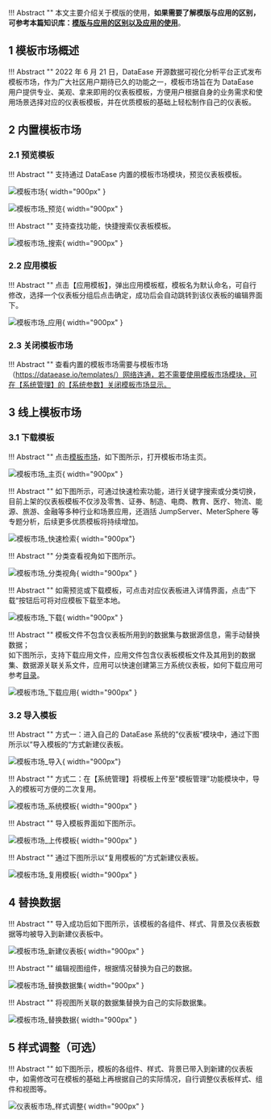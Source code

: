 
!!! Abstract ""
    本文主要介绍关于模版的使用，**如果需要了解模版与应用的区别，可参考本篇知识库：[模版与应用的区别以及应用的使用](https://kb.fit2cloud.com/?p=211)**。

## 1 模板市场概述

!!! Abstract ""
    2022 年 6 月 21 日，DataEase 开源数据可视化分析平台正式发布模板市场，作为广大社区用户期待已久的功能之一，模板市场旨在为 DataEase 用户提供专业、美观、拿来即用的仪表板模板，方便用户根据自身的业务需求和使用场景选择对应的仪表板模板，并在优质模板的基础上轻松制作自己的仪表板。

## 2 内置模板市场

### 2.1 预览模板

!!! Abstract ""
    支持通过 DataEase 内置的模板市场模块，预览仪表板模板。

![模板市场](../img/template_market/模板市场.png){ width="900px" }

![模板市场_预览](../img/template_market/模板市场_预览.png){ width="900px" }

!!! Abstract ""
    支持查找功能，快捷搜索仪表板模板。

![模板市场_搜索](../img/template_market/模板市场_搜索.png){ width="900px" }

### 2.2 应用模板

!!! Abstract ""
    点击【应用模板】，弹出应用模板框，模板名为默认命名，可自行修改，选择一个仪表板分组后点击确定，成功后会自动跳转到该仪表板的编辑界面下。

![模板市场_应用](../img/template_market/模板市场_应用.png){ width="900px" }

### 2.3 关闭模板市场

!!! Abstract ""
    查看内置的模板市场需要与模板市场（https://dataease.io/templates/）网络连通，若不需要使用模板市场模块，可在【系统管理】的【系统参数】关闭模板市场显示。

## 3 线上模板市场

### 3.1 下载模板

!!! Abstract ""
    点击[模板市场](https://dataease.io/templates/)，如下图所示，打开模板市场主页。

![模板市场_主页](../img/template_market/模板市场_主页.png){ width="900px" }

!!! Abstract ""
    如下图所示，可通过快速检索功能，进行关键字搜索或分类切换，目前上架的仪表板模板不仅涉及零售、证券、制造、电商、教育、医疗、物流、能源、旅游、金融等多种行业和场景应用，还涵括 JumpServer、MeterSphere 等专题分析，后续更多优质模板将持续增加。

![模板市场_快速检索](../img/template_market/模板市场_快速检索.png){ width="900px"}

!!! Abstract ""
    分类查看视角如下图所示。

![模板市场_分类视角](../img/template_market/模板市场_分类视角.png){ width="900px" }

!!! Abstract ""
    如需预览或下载模板，可点击对应仪表板进入详情界面，点击”下载“按钮后可将对应模板下载至本地。

![模板市场_下载](../img/template_market/模板市场_下载.png){ width="900px" }

!!! Abstract ""
    模板文件不包含仪表板所用到的数据集与数据源信息，需手动替换数据；  
    如下图所示，支持下载应用文件，应用文件包含仪表板模板文件及其用到的数据集、数据源关联关系文件，应用可以快速创建第三方系统仪表板，如何下载应用可参考[目录](../user_manual/app_template_market.md)。

![模板市场_下载应用](../img/template_market/模板市场_下载应用.png){ width="900px" }

### 3.2 导入模板

!!! Abstract ""
    方式一：进入自己的 DataEase 系统的”仪表板“模块中，通过下图所示以”导入模板的“方式新建仪表板。

![模板市场_导入](../img/template_market/模板市场_导入.png){ width="900px"}

!!! Abstract ""
    方式二：在【系统管理】将模板上传至"模板管理"功能模块中，导入的模板可方便的二次复用。

![模板市场_系统模板](../img/template_market/模板市场_系统模板.png){ width="900px" }

!!! Abstract ""
    导入模板界面如下图所示。

![模板市场_上传模板](../img/template_market/模板市场_上传模板.png){ width="900px" }

!!! Abstract ""
    通过下图所示以“复用模板的”方式新建仪表板。

![模板市场_复用模板](../img/template_market/模板市场_复用模板.png){ width="900px" }

## 4 替换数据

!!! Abstract ""
    导入成功后如下图所示，该模板的各组件、样式、背景及仪表板数据等均被导入到新建仪表板中。

![模板市场_新建仪表板](../img/template_market/模板市场_新建仪表板.png){ width="900px" }

!!! Abstract ""
    编辑视图组件，根据情况替换为自己的数据。

![模板市场_替换数据集](../img/template_market/模板市场_替换数据集.png){ width="900px" }

!!! Abstract ""
    将视图所关联的数据集替换为自己的实际数据集。

![模板市场_替换数据](../img/template_market/模板市场_替换数据.png){ width="900px" }

## 5 样式调整（可选）

!!! Abstract ""
    如下图所示，模板的各组件、样式、背景已带入到新建的仪表板中，如需修改可在模板的基础上再根据自己的实际情况，自行调整仪表板样式、组件和视图等。

![仪表板市场_样式调整](../img/template_market/仪表板市场_样式调整.png){ width="900px" }